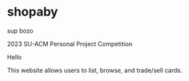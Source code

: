 # shopaby
sup bozo

2023 SU-ACM Personal Project Competition 

Hello


This website allows users to list, browse, and trade/sell cards.
